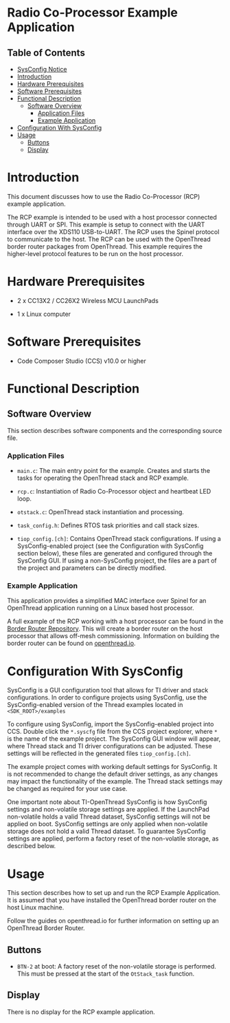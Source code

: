 # Radio Co-Processor Example Application

## Table of Contents

* [SysConfig Notice](#sysconfig-notice)
* [Introduction](#intro)
* [Hardware Prerequisites](#hardware-prereqs)
* [Software Prerequisites](#software-prereqs)
* [Functional Description](#functional-desc)
  * [Software Overview](#software-overview)
    * [Application Files](#application)
    * [Example Application](#example-application)
* [Configuration With SysConfig](#sysconfig)
* [Usage](#usage)
  * [Buttons](#usage-buttons)
  * [Display](#usage-display)

# <a name="intro"></a> Introduction

This document discusses how to use the Radio Co-Processor (RCP) example
application.

The RCP example is intended to be used with a host processor connected through
UART or SPI. This example is setup to connect with the UART interface over the
XDS110 USB-to-UART. The RCP uses the Spinel protocol to communicate to the
host. The RCP can be used with the OpenThread border router packages from
OpenThread. This example requires the higher-level protocol features to be run
on the host processor.

# <a name="hardware-prereqs"></a> Hardware Prerequisites

- 2 x CC13X2 / CC26X2 Wireless MCU LaunchPads

- 1 x Linux computer


# <a name="software-prereqs"></a> Software Prerequisites

- Code Composer Studio (CCS) v10.0 or higher


# <a name="functional-desc"></a> Functional Description


## <a name="software-overview"></a> Software Overview

This section describes software components and the corresponding source file.


### <a name="application"></a> Application Files

- `main.c`: The main entry point for the example. Creates and starts the tasks
  for operating the OpenThread stack and RCP example.

- `rcp.c`: Instantiation of Radio Co-Processor object and heartbeat LED loop.

- `otstack.c`: OpenThread stack instantiation and processing.

- `task_config.h`: Defines RTOS task priorities and call stack sizes.

- `tiop_config.[ch]`: Contains OpenThread stack configurations. If using a
  SysConfig-enabled project (see the Configuration with SysConfig section
  below), these files are generated and configured through the SysConfig GUI.
  If using a non-SysConfig project, the files are a part of the project and
  parameters can be directly modified.


### <a name="example-application"></a> Example Application

This application provides a simplified MAC interface over Spinel for an
OpenThread application running on a Linux based host processor.

A full example of the RCP working with a host processor can be found in the
[Border Router Repository][br-gh]. This will create a border router on the host
processor that allows off-mesh commissioning. Information on building the
border router can be found on [openthread.io][br-install].

[br-gh]: https://github.com/openthread/borderrouter
[br-install]: https://openthread.io/guides/border_router/beaglebone_black
[wpantund-gh]: https://github.com/openthread/wpantund
[wpantund-install]: https://github.com/openthread/wpantund


# <a name="sysconfig"></a> Configuration With SysConfig

SysConfig is a GUI configuration tool that allows for TI driver and stack
configurations. In order to configure projects using SysConfig, use the
SysConfig-enabled version of the Thread examples located in
`<SDK_ROOT>/examples`

To configure using SysConfig, import the SysConfig-enabled project into CCS.
Double click the `*.syscfg` file from the CCS project explorer, where `*` is
the name of the example project. The SysConfig GUI window will appear, where
Thread stack and TI driver configurations can be adjusted. These settings will
be reflected in the generated files `tiop_config.[ch]`.

The example project comes with working default settings for SysConfig. It is
not recommended to change the default driver settings, as any changes may
impact the functionality of the example. The Thread stack settings may be
changed as required for your use case.

One important note about TI-OpenThread SysConfig is how SysConfig settings and
non-volatile storage settings are applied. If the LaunchPad non-volatile holds
a valid Thread dataset, SysConfig settings will not be applied on boot.
SysConfig settings are only applied when non-volatile storage does not hold a
valid Thread dataset. To guarantee SysConfig settings are applied, perform a
factory reset of the non-volatile storage, as described below.


# <a name="usage"></a> Usage

This section describes how to set up and run the RCP Example Application. It is
assumed that you have installed the OpenThread border router on the host Linux
machine.

Follow the guides on openthread.io for further information on setting up an
OpenThread Border Router.


## <a name="usage-buttons"></a> Buttons

- `BTN-2` at boot: A factory reset of the non-volatile storage is
  performed.  This must be pressed at the start of the `OtStack_task` function.

## <a name="usage-display"></a> Display

There is no display for the RCP example application.

